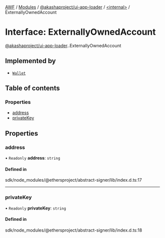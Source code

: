 [AWF](../README.md) / [Modules](../modules.md) / [@akashaproject/ui-app-loader](../modules/akashaproject_ui_app_loader.md) / [<internal\>](../modules/akashaproject_ui_app_loader._internal_.md) / ExternallyOwnedAccount

# Interface: ExternallyOwnedAccount

[@akashaproject/ui-app-loader](../modules/akashaproject_ui_app_loader.md).[<internal>](../modules/akashaproject_ui_app_loader._internal_.md).ExternallyOwnedAccount

## Implemented by

- [`Wallet`](../classes/akashaproject_ui_app_loader._internal_.Wallet.md)

## Table of contents

### Properties

- [address](akashaproject_ui_app_loader._internal_.ExternallyOwnedAccount.md#address)
- [privateKey](akashaproject_ui_app_loader._internal_.ExternallyOwnedAccount.md#privatekey)

## Properties

### address

• `Readonly` **address**: `string`

#### Defined in

sdk/node_modules/@ethersproject/abstract-signer/lib/index.d.ts:17

___

### privateKey

• `Readonly` **privateKey**: `string`

#### Defined in

sdk/node_modules/@ethersproject/abstract-signer/lib/index.d.ts:18
